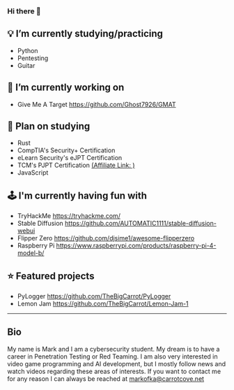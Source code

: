 ### Hi there 👋

## 💡 I’m currently studying/practicing
- Python
- Pentesting
- Guitar

## 🧠 I’m currently working on
- Give Me A Target https://github.com/Ghost7926/GMAT

## 🌱 Plan on studying
- Rust
- CompTIA's Security+ Certification
- eLearn Security's eJPT Certification
- TCM's PJPT Certification [(Affiliate Link: )](https://academy.tcm-sec.com/?affcode=770707_hn58qs9_)
- JavaScript

## 🕹 I'm currently having fun with
- TryHackMe https://tryhackme.com/
- Stable Diffusion https://github.com/AUTOMATIC1111/stable-diffusion-webui
- Flipper Zero https://github.com/djsime1/awesome-flipperzero
- Raspberry Pi https://www.raspberrypi.com/products/raspberry-pi-4-model-b/

## ⭐ Featured projects
- PyLogger https://github.com/TheBigCarrot/PyLogger
- Lemon Jam https://github.com/TheBigCarrot/Lemon-Jam-1

---

## Bio
My name is Mark and I am a cybersecurity student. My dream is to have a career in Penetration Testing or Red Teaming. I am also very interested in video game programming and AI development, but I mostly follow news and watch videos regarding these areas of interests. If you want to contact me for any reason I can always be reached at markofka@carrotcove.net
